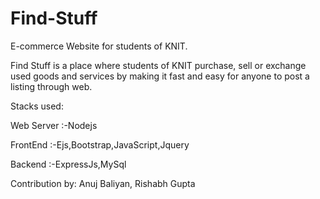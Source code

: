 # Find-Stuff

E-commerce Website for students of KNIT.

Find Stuff is a place where students of KNIT purchase, sell or exchange used goods and services by making it fast and easy for anyone to post a listing through web.

Stacks used:

Web Server :-Nodejs

FrontEnd :-Ejs,Bootstrap,JavaScript,Jquery

Backend :-ExpressJs,MySql

Contribution by: Anuj Baliyan, Rishabh Gupta